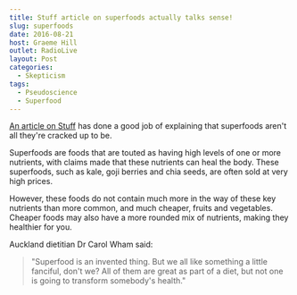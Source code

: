 ```yaml
---
title: Stuff article on superfoods actually talks sense!
slug: superfoods
date: 2016-08-21
host: Graeme Hill
outlet: RadioLive
layout: Post
categories:
  - Skepticism
tags:
  - Pseudoscience
  - Superfood
---
```


[An article on Stuff](http://www.stuff.co.nz/life-style/well-good/teach-me/83315683/step-away-from-the-kale-new-research-suggests-science-is-lacking-on-superfoods) has done a good job of explaining that superfoods aren't all they're cracked up to be.

<!-- more -->

Superfoods are foods that are touted as having high levels of one or more nutrients, with claims made that these nutrients can heal the body. These superfoods, such as kale, goji berries and chia seeds, are often sold at very high prices.

However, these foods do not contain much more in the way of these key nutrients than more common, and much cheaper, fruits and vegetables. Cheaper foods may also have a more rounded mix of nutrients, making they healthier for you.

Auckland dietitian Dr Carol Wham said:

> "Superfood is an invented thing. But we all like something a little fanciful, don't we? All of them are great as part of a diet, but not one is going to transform somebody's health."
